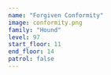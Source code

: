 ```yaml
---
name: "Forgiven Conformity"
image: conformity.png
family: "Hound"
level: 97
start_floor: 11
end_floor: 14
patrol: false
---
```

